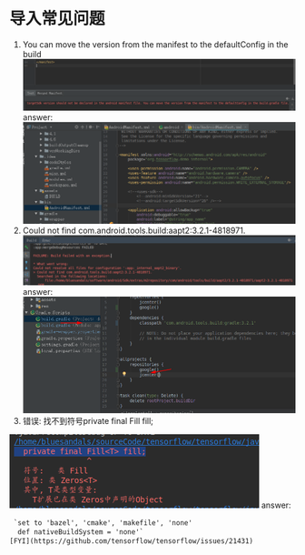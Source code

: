 # 导入常见问题
1. You can move the version from the manifest to the defaultConfig in the build
![question1](pic/ans1.png)
answer:
![answer1](pic/ans11.png)
2. Could not find com.android.tools.build:aapt2:3.2.1-4818971.
![question2](pic/ans2.png)
answer:
![answer2](pic/ans22.png)
3. 错误: 找不到符号private final Fill<T> fill;

  ![question3](pic/ans3.png)
answer:

     `set to 'bazel', 'cmake', 'makefile', 'none'
      def nativeBuildSystem = 'none'`
    [FYI](https://github.com/tensorflow/tensorflow/issues/21431)